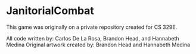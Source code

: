 # JanitorialCombat

This game was originally on a private repository created for CS 329E.

All code written by: Carlos De La Rosa, Brandon Head, and Hannabeth Medina
Original artwork created by: Brandon Head and Hannabeth Medina
